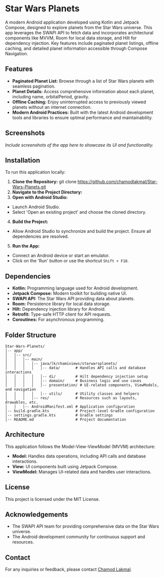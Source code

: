 
# Star Wars Planets

A modern Android application developed using Kotlin and Jetpack Compose, designed to explore planets from the Star Wars universe. This app leverages the SWAPI API to fetch data and incorporates architectural components like MVVM, Room for local data storage, and Hilt for dependency injection. Key features include paginated planet listings, offline caching, and detailed planet information accessible through Compose Navigation.

## Features

- **Paginated Planet List:** Browse through a list of Star Wars planets with seamless pagination.
- **Planet Details:** Access comprehensive information about each planet, including name, orbitalPeriod, gravity.
- **Offline Caching:** Enjoy uninterrupted access to previously viewed planets without an internet connection.
- **Modern Android Practices:** Built with the latest Android development tools and libraries to ensure optimal performance and maintainability.

## Screenshots

*Include screenshots of the app here to showcase its UI and functionality.*

## Installation

To run this application locally:

1. **Clone the Repository:** git clone https://github.com/chamodlakmal/Star-Wars-Planets.git
2. **Navigate to the Project Directory:**
3. **Open with Android Studio:**
- Launch Android Studio.
- Select 'Open an existing project' and choose the cloned directory.
4. **Build the Project:**
- Allow Android Studio to synchronize and build the project. Ensure all dependencies are resolved.
5. **Run the App:**
- Connect an Android device or start an emulator.
- Click on the 'Run' button or use the shortcut `Shift + F10`.

## Dependencies

- **Kotlin:** Programming language used for Android development.
- **Jetpack Compose:** Modern toolkit for building native UI.
- **SWAPI API:** The Star Wars API providing data about planets.
- **Room:** Persistence library for local data storage.
- **Hilt:** Dependency injection library for Android.
- **Retrofit:** Type-safe HTTP client for API requests.
- **Coroutines:** For asynchronous programming.

## Folder Structure
```
Star-Wars-Planets/
│-- app/
│   │-- src/
│   │   │-- main/
│   │   │   │-- java/lk/chamiviews/starwarsplanets/
│   │   │   │   │-- data/       # Handles API calls and database interactions
│   │   │   │   │-- di/         # Hilt dependency injection setup
│   │   │   │   │-- domain/     # Business logic and use cases
│   │   │   │   │-- presentation/ # UI-related components, ViewModels, and navigation
│   │   │   │   │-- utils/      # Utility classes and helpers
│   │   │   │-- res/            # Resources such as layouts, drawables, etc.
│   │   │-- AndroidManifest.xml # Application configuration
│-- build.gradle.kts            # Project-level Gradle configuration
│-- settings.gradle.kts         # Gradle settings
│-- README.md                   # Project documentation
```

## Architecture

This application follows the Model-View-ViewModel (MVVM) architecture:

- **Model:** Handles data operations, including API calls and database interactions.
- **View:** UI components built using Jetpack Compose.
- **ViewModel:** Manages UI-related data and handles user interactions.

## License

This project is licensed under the MIT License.

## Acknowledgements

- The SWAPI API team for providing comprehensive data on the Star Wars universe.
- The Android development community for continuous support and resources.

## Contact

For any inquiries or feedback, please contact [Chamod Lakmal](https://github.com/chamodlakmal).

